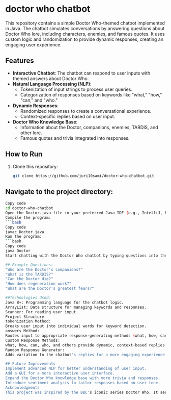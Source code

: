 # doctor who chatbot

This repository contains a simple Doctor Who-themed chatbot implemented in Java. The chatbot simulates conversations by answering questions about Doctor Who lore, including characters, enemies, and famous quotes. It uses custom logic and randomization to provide dynamic responses, creating an engaging user experience.

## Features
- **Interactive Chatbot**: The chatbot can respond to user inputs with themed answers about Doctor Who.
- **Natural Language Processing (NLP)**:
  - Tokenization of input strings to process user queries.
  - Categorization of responses based on keywords like "what," "how," "can," and "who."
- **Dynamic Responses**:
  - Randomized responses to create a conversational experience.
  - Context-specific replies based on user input.
- **Doctor Who Knowledge Base**:
  - Information about the Doctor, companions, enemies, TARDIS, and other lore.
  - Famous quotes and trivia integrated into responses.

## How to Run
1. Clone this repository:
   ```bash
   git clone https://github.com/juri10sami/doctor-who-chatbot.git
   
## Navigate to the project directory:
```bash
Copy code
cd doctor-who-chatbot
Open the Doctor.java file in your preferred Java IDE (e.g., IntelliJ, Eclipse, or VS Code).
Compile the program:
```bash
Copy code
javac Doctor.java
Run the program:
```bash
Copy code
java Doctor
Start chatting with the Doctor Who chatbot by typing questions into the console!

## Example Questions:
"Who are the Doctor's companions?"
"What is the TARDIS?"
"Can the Doctor die?"
"How does regeneration work?"
"What are the Doctor's greatest fears?"

##Technologies Used:
Java 8+: Programming language for the chatbot logic.
ArrayList: Data structure for managing keywords and responses.
Scanner: For reading user input.
Project Structure
tokenization Method:
Breaks user input into individual words for keyword detection.
answers Method:
Routes input to appropriate response-generating methods (what, how, can, who).
Custom Response Methods:
what, how, can, who, and others provide dynamic, context-based replies.
Random Response Generator:
Adds variation to the chatbot's replies for a more engaging experience.

## Future Improvements
Implement advanced NLP for better understanding of user input.
Add a GUI for a more interactive user interface.
Expand the Doctor Who knowledge base with more trivia and responses.
Introduce sentiment analysis to tailor responses based on user tone.
Acknowledgments
This project was inspired by the BBC's iconic series Doctor Who. It serves as a learning exercise in Java programming and chatbot development.

